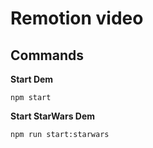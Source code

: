 # Remotion video

## Commands

**Start Dem**

```console
npm start
```

**Start StarWars Dem**

```console
npm run start:starwars
```
